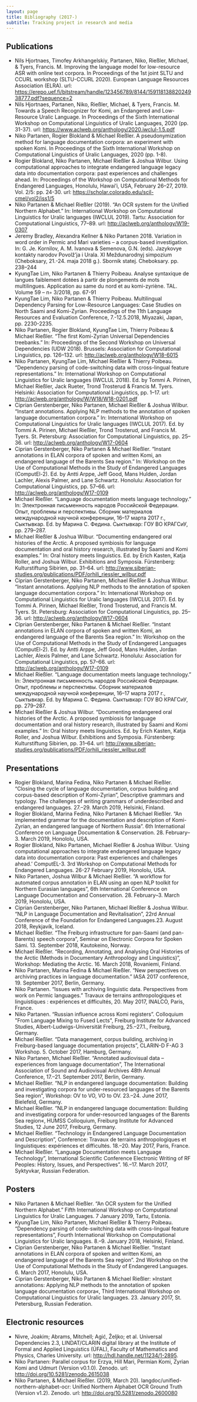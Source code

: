 ```yaml
---
layout: page
title: Bibliography (2017-)
subtitle: Tracking project in research and media
---
```


## Publications 

- Nils Hjortnaes, Timofey Arkhangelskiy, Partanen, Niko, Rießler, Michael, & Tyers, Francis. M. Improving the language model for low-resource ASR with online text corpora. In Proceedings of the 1st joint SLTU and CCURL workshop (SLTU-CCURL 2020). European Language Resources Association (ELRA). url: https://erepo.uef.fi/bitstream/handle/123456789/8144/15911813882024938777.pdf?sequence=2
- Nils Hjortnaes, Partanen, Niko, Rießler, Michael, & Tyers, Francis. M. Towards a Speech Recognizer for Komi, an Endangered and Low-Resource Uralic Language. In Proceedings of the Sixth International Workshop on Computational Linguistics of Uralic Languages, 2020 (pp. 31-37). url: https://www.aclweb.org/anthology/2020.iwclul-1.5.pdf
- Niko Partanen, Rogier Blokland & Michael Rießler. A pseudonymization method for language documentation corpora: an experiment with spoken Komi. In Proceedings of the Sixth International Workshop on Computational Linguistics of Uralic Languages, 2020 (pp. 1-8).
- Rogier Blokland, Niko Partanen, Michael Rießler & Joshua Wilbur. Using computational approaches to integrate endangered language legacy data into documentation corpora: past experiences and challenges ahead. In: Proceedings of the Workshop on Computational Methods for Endangered Languages, Honolulu, Hawai’i, USA, February 26–27, 2019. Vol. 2/5: pp. 24-30. url: https://scholar.colorado.edu/scil-cmel/vol2/iss1/5 
- Niko Partanen & Michael Rießler (2019). “An OCR system for the Unified Northern Alphabet.” In: International Workshop on Computational Linguistics for Uralic languages (IWCLUL 2019). Tartu: Association for Computational Linguistics, 77–89. url: http://aclweb.org/anthology/W19-0307
- Jeremy Bradley, Alexandra Kellner & Niko Partanen 2018. Variation in word order in Permic and Mari varieties – a corpus-based investigation. In: G. Je. Kornilov, A. M. Ivanova & Semenova, G.N. (eds). Jazykovye kontakty narodov Povolž’ja i Urala. XI Meždunarodnyj simpozium (Cheboksary, 21.-24. maja 2018 g.). Sbornik statej. Cheboksary. pp. 238–244
- KyungTae Lim, Niko Partanen & Thierry Poibeau. Analyse syntaxique de langues faiblement dotées à partir de plongements de mots multilingues. Application au same du nord et au komi-zyriène. TAL. Volume 59 – n◦ 3/2018, pp. 67-91 
- KyungTae Lim, Niko Partanen & Thierry Poibeau. Multilingual Dependency Parsing for Low-Resource Languages: Case Studies on North Saami and Komi-Zyrian. Proceedings of the 11th Language Resources and Evaluation Conference, 7.-12.5.2018, Miyazaki, Japan, pp. 2230-2235.
- Niko Partanen, Rogier Blokland, KyungTae Lim, Thierry Poibeau & Michael Rießler. “The first Komi-Zyrian Universal Dependencies treebanks.” In: Proceedings of the Second Workshop on Universal Dependencies (UDW 2018). Brussels: Association for Computational Linguistics, pp. 126–132. 
url: http://aclweb.org/anthology/W18-6015
- Niko Partanen, KyungTae Lim, Michael Rießler & Thierry Poibeau. “Dependency parsing of code-switching data with cross-lingual feature representations.” In: International Workshop on Computational Linguistics for Uralic languages (IWCLUL 2018). Ed. by Tommi A. Pirinen, Michael Rießler, Jack Rueter, Trond Trosterud & Francis M. Tyers. Helsinki: Association for Computational Linguistics, pp. 1–17. url: http://aclweb.org/anthology/W/W18/W18-0201.pdf
- Ciprian Gerstenberger, Niko Partanen, Michael Rießler & Joshua Wilbur. “Instant annotations. Applying NLP methods to the annotation of spoken language documentation corpora.” In: International Workshop on Computational Linguistics for Uralic languages (IWCLUL 2017). Ed. by Tommi A. Pirinen, Michael Rießler, Trond Trosterud, and Francis M. Tyers. St. Petersburg: Association for Computational Linguistics, pp. 25–36. url: http://aclweb.org/anthology/W17-0604
- Ciprian Gerstenberger, Niko Partanen & Michael Rießler. “Instant annotations in ELAN corpora of spoken and written Komi, an endangered language of the Barents Sea region.” In: Workshop on the Use of Computational Methods in the Study of Endangered Languages (ComputEl-2). Ed. by Antti Arppe, Jeff Good, Mans Hulden, Jordan Lachler, Alexis Palmer, and Lane Schwartz. Honolulu: Association for Computational Linguistics, pp. 57–66. url: http://aclweb.org/anthology/W17-0109
- Michael Rießler. “Language documentation meets language technology.” In: Электронная письменность народов Российской Федерации. Опыт, проблемы и перспективы. Сборник материалов международной научной конференции, 16–17 марта 2017 г., Сыктывкар. Ed. by Марина С. Федина. Сыктывкар: ГОУ ВО КРАГСиУ, pp. 279–287.
- Michael Rießler & Joshua Wilbur. “Documenting endangered oral histories of the Arctic. A proposed symbiosis for language documentation and oral history research, illustrated by Saami and Komi examples.” In: Oral history meets linguistics. Ed. by Erich Kasten, Katja Roller, and Joshua Wilbur. Exhibitions and Symposia. Fürstenberg: Kulturstiftung Sibirien, pp. 31–64. url: http://www.siberian-studies.org/publications/PDF/orhili_riessler_wilbur.pdf
- Ciprian Gerstenberger, Niko Partanen, Michael Rießler & Joshua Wilbur. “Instant annotations. Applying NLP methods to the annotation of spoken language documentation corpora.” In: International Workshop on Computational Linguistics for Uralic languages (IWCLUL 2017). Ed. by Tommi A. Pirinen, Michael Rießler, Trond Trosterud, and Francis M. Tyers. St. Petersburg: Association for Computational Linguistics, pp. 25–36. url: http://aclweb.org/anthology/W17-0604
- Ciprian Gerstenberger, Niko Partanen & Michael Rießler. “Instant annotations in ELAN corpora of spoken and written Komi, an endangered language of the Barents Sea region.” In: Workshop on the Use of Computational Methods in the Study of Endangered Languages (ComputEl-2). Ed. by Antti Arppe, Jeff Good, Mans Hulden, Jordan Lachler, Alexis Palmer, and Lane Schwartz. Honolulu: Association for Computational Linguistics, pp. 57–66. url: http://aclweb.org/anthology/W17-0109
- Michael Rießler. “Language documentation meets language technology.” In: Электронная письменность народов Российской Федерации. Опыт, проблемы и перспективы. Сборник материалов международной научной конференции, 16–17 марта 2017 г., Сыктывкар. Ed. by Марина С. Федина. Сыктывкар: ГОУ ВО КРАГСиУ, pp. 279–287.
- Michael Rießler & Joshua Wilbur. “Documenting endangered oral histories of the Arctic. A proposed symbiosis for language documentation and oral history research, illustrated by Saami and Komi examples.” In: Oral history meets linguistics. Ed. by Erich Kasten, Katja Roller, and Joshua Wilbur. Exhibitions and Symposia. Fürstenberg: Kulturstiftung Sibirien, pp. 31–64. url: http://www.siberian-studies.org/publications/PDF/orhili_riessler_wilbur.pdf

## Presentations

- Rogier Blokland, Marina Fedina, Niko Partanen & Michael Rießler. “Closing the cycle of language documentation, corpus building and corpus-based description of Komi-Zyrian”, Descriptive grammars and typology. The challenges of writing grammars of underdescribed and endangered languages. 27.–29. March 2019, Helsinki, Finland.
- Rogier Blokland, Marina Fedina, Niko Partanen & Michael Rießler. “An implemented grammar for the documentation and description of Komi-Zyrian, an endangered language of Northern Russia”. 6th International Conference on Language Documentation & Conservation. 28. February–3. March 2019, Honololu, USA.
- Rogier Blokland, Niko Partanen, Michael Rießler & Joshua Wilbur. ‘Using computational approaches to integrate endangered language legacy data into documentation corpora: Past experiences and challenges ahead.’ ComputEL-3. 3rd Workshop on Computational Methods for Endangered Languages. 26-27 February 2019, Honololu, USA.
- Niko Partanen, Joshua Wilbur & Michael Rießler. “A workflow for automated corpus annotation in ELAN using an open NLP toolkit for Northern Eurasian languages”, 6th International Conference on Language Documentation and Conservation. 28. February–3. March 2019, Honololu, USA.
- Ciprian Gerstenberger, Niko Partanen, Michael Rießler & Joshua Wilbur. “NLP in Language Documentation and Revitalisation”, 22rd Annual Conference of the Foundation for Endangered Languages.23. August 2018, Reykjavík, Iceland.
- Michael Rießler. “The Freiburg infrastructure for pan-Saami (and pan-Barents) speech corpora”, Seminar on Electronic Corpora for Spoken Sámi. 13. September 2018, Kautokeino, Norway.
- Michael Rießler. “Recording, Annotating, and Analysing Oral Histories of the Arctic (Methods in Documentary Anthropology and Linguistics)”, Workshop: Mediating the Arctic. 16. March 2018, Rovaniemi, Finland.
- Niko Partanen, Marina Fedina & Michael Rießler. “New perspectives on archiving practices in language documentation.” IASA 2017 conference, 19. September 2017, Berlin, Germany.
- Niko Partanen. “Issues with archiving linguistic data. Perspectives from work on Permic languages.” Travaux de terrains anthropologiques et linguistiques : expériences et difficultés, 20. May 2017, INALCO, Paris, France.
- Niko Partanen. “Russian influence across Komi registers”. Colloquium "From Language Mixing to Fused Lects", Freiburg Institute for Advanced Studies, Albert-Ludwigs-Universität Freiburg, 25.–27.1., Freiburg, Germany.
- Michael Rießler. “Data management, corpus building, archiving in Freiburg-based language documentation projects”, CLARIN-D F-AG 3 Workshop. 5. October 2017, Hamburg, Germany.
- Niko Partanen, Michael Rießler. “Annotated audiovisual data – experiences from language documentation”, The International Association of Sound and Audiovisual Archives 48th Annual Conference, 17.–21. September 2017, Berlin, Germany.
- Michael Rießler. “NLP in endangered language documentation: Building and investigating corpora for under-resourced languages of the Barents Sea region”, Workshop: OV to VO, VO to OV. 23.–24. June 2017, Bielefeld, Germany.
- Michael Rießler. “NLP in endangered language documentation: Building and investigating corpora for under-resourced languages of the Barents Sea region«, HUMSS Colloquium, Freiburg Institute for Advanced Studies, 12 June 2017, Freiburg, Germany.
- Michael Rießler. “Technology in Endangered Language Documentation and Description”, Conference: Travaux de terrains anthropologiques et linguistiques: expériences et difficultés. 18.–20. May 2017, Paris, France.
- Michael Rießler. “Language Documentation meets Language Technology”, International Scientific Conference Electronic Writing of RF Peoples: History, Issues, and Perspectives”. 16.–17. March 2017, Syktyvkar, Russian Federation.

## Posters

- Niko Partanen & Michael Rießler. “An OCR system for the Unified Northern Alphabet.” Fifth International Workshop on Computational Linguistics for Uralic Languages. 7 January 2019, Tartu, Estonia.
- KyungTae Lim, Niko Partanen, Michael Rießler & Thierry Poibeau. “Dependency parsing of code-switching data with cross-lingual feature representations”, Fourth International Workshop on Computational Linguistics for Uralic languages. 8.–9. January 2018, Helsinki, Finland.
- Ciprian Gerstenberger, Niko Partanen & Michael Rießler. “Instant annotations in ELAN corpora of spoken and written Komi, an endangered language of the Barents Sea region”. 2nd Workshop on the Use of Computational Methods in the Study of Endangered Languages. 6. March 2017, Honolulu, USA.
- Ciprian Gerstenberger, Niko Partanen & Michael Rießler: »Instant annotations: Applying NLP methods to the annotation of spoken language documentation corpora«, Third International Workshop on Computational Linguistics for Uralic languages. 23. January 2017, St. Petersburg, Russian Federation.

## Electronic resources

- Nivre, Joakim; Abrams, Mitchell; Agić, Željko; et al. Universal Dependencies 2.3, LINDAT/CLARIN digital library at the Institute of Formal and Applied Linguistics (ÚFAL), Faculty of Mathematics and Physics, Charles University. url: http://hdl.handle.net/11234/1-2895.
- Niko Partanen: Parallel corpus for Erzya, Hill Mari, Permian Komi, Zyrian Komi and Udmurt (Version v0.1.0). Zenodo. url: http://doi.org/10.5281/zenodo.2615038
- Niko Partanen, & Michael Rießler. (2019, March 20). langdoc/unified-northern-alphabet-ocr: Unified Northern Alphabet OCR Ground Truth (Version v1.2). Zenodo. url: http://doi.org/10.5281/zenodo.2600080
